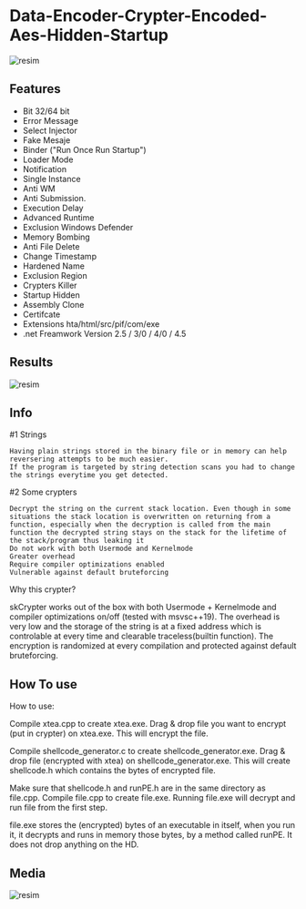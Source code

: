 # Data-Encoder-Crypter-Encoded-Aes-Hidden-Startup
![resim](https://user-images.githubusercontent.com/104153626/164758152-daed2e03-b8d3-4b82-8214-dac757e9a4f6.png)

## Features
* Bit 32/64 bit
* Error Message
* Select Injector
* Fake Mesaje
* Binder ("Run Once Run Startup")
* Loader Mode
* Notification
* Single Instance
* Anti WM
* Anti Submission.
* Execution Delay
* Advanced Runtime
* Exclusion Windows Defender
* Memory Bombing
* Anti File Delete
* Change Timestamp
* Hardened Name
* Exclusion Region
* Crypters Killer
* Startup Hidden
* Assembly Clone 
* Certifcate
* Extensions hta/html/src/pif/com/exe
* .net Freamwork Version 2.5 / 3/0 / 4/0 / 4.5

## Results
![resim](https://user-images.githubusercontent.com/104153626/164761269-f0d7d7e5-5144-4467-ae42-c3da5cc59add.png)


## Info 
#1 Strings

    Having plain strings stored in the binary file or in memory can help reversering attempts to be much easier.
    If the program is targeted by string detection scans you had to change the strings everytime you get detected.

#2 Some crypters

    Decrypt the string on the current stack location. Even though in some situations the stack location is overwritten on returning from a function, especially when the decryption is called from the main function the decrypted string stays on the stack for the lifetime of the stack/program thus leaking it
    Do not work with both Usermode and Kernelmode
    Greater overhead
    Require compiler optimizations enabled
    Vulnerable against default bruteforcing

Why this crypter?

skCrypter works out of the box with both Usermode + Kernelmode and compiler optimizations on/off (tested with msvsc++19). The overhead is very low and the storage of the string is at a fixed address which is controlable at every time and clearable traceless(builtin function). The encryption is randomized at every compilation and protected against default bruteforcing.


## How To use
How to use:

Compile xtea.cpp to create xtea.exe. Drag & drop file you want to encrypt (put in crypter) on xtea.exe. This will encrypt the file.

Compile shellcode_generator.c to create shellcode_generator.exe. Drag & drop file (encrypted with xtea) on shellcode_generator.exe. This will create shellcode.h which contains the bytes of encrypted file.

Make sure that shellcode.h and runPE.h are in the same directory as file.cpp. Compile file.cpp to create file.exe. Running file.exe will decrypt and run file from the first step.

file.exe stores the (encrypted) bytes of an executable in itself, when you run it, it decrypts and runs in memory those bytes, by a method called runPE. It does not drop anything on the HD.

## Media
![resim](https://user-images.githubusercontent.com/104153626/164758164-80e470c3-f736-4fb5-8554-709e79cb9e63.png)
